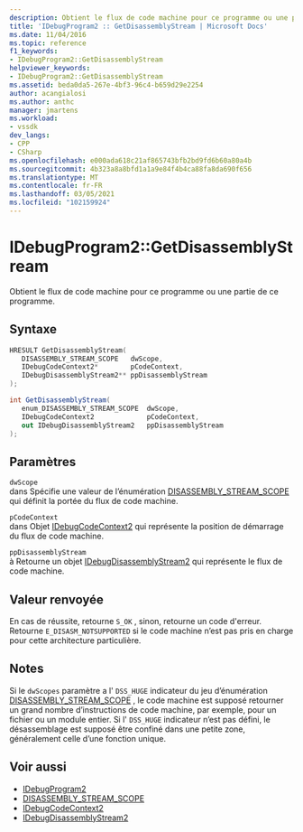 ```yaml
---
description: Obtient le flux de code machine pour ce programme ou une partie de ce programme.
title: 'IDebugProgram2 :: GetDisassemblyStream | Microsoft Docs'
ms.date: 11/04/2016
ms.topic: reference
f1_keywords:
- IDebugProgram2::GetDisassemblyStream
helpviewer_keywords:
- IDebugProgram2::GetDisassemblyStream
ms.assetid: beda0da5-267e-4bf3-96c4-b659d29e2254
author: acangialosi
ms.author: anthc
manager: jmartens
ms.workload:
- vssdk
dev_langs:
- CPP
- CSharp
ms.openlocfilehash: e000ada618c21af865743bfb2bd9fd6b60a80a4b
ms.sourcegitcommit: 4b323a8a8bfd1a1a9e84f4b4ca88fa8da690f656
ms.translationtype: MT
ms.contentlocale: fr-FR
ms.lasthandoff: 03/05/2021
ms.locfileid: "102159924"
---
```

# <a name="idebugprogram2getdisassemblystream"></a>IDebugProgram2::GetDisassemblyStream
Obtient le flux de code machine pour ce programme ou une partie de ce programme.

## <a name="syntax"></a>Syntaxe

```cpp
HRESULT GetDisassemblyStream( 
   DISASSEMBLY_STREAM_SCOPE   dwScope,
   IDebugCodeContext2*        pCodeContext,
   IDebugDisassemblyStream2** ppDisassemblyStream
);
```

```csharp
int GetDisassemblyStream( 
   enum_DISASSEMBLY_STREAM_SCOPE  dwScope,
   IDebugCodeContext2             pCodeContext,
   out IDebugDisassemblyStream2   ppDisassemblyStream
);
```

## <a name="parameters"></a>Paramètres
`dwScope`\
dans Spécifie une valeur de l’énumération [DISASSEMBLY_STREAM_SCOPE](../../../extensibility/debugger/reference/disassembly-stream-scope.md) qui définit la portée du flux de code machine.

`pCodeContext`\
dans Objet [IDebugCodeContext2](../../../extensibility/debugger/reference/idebugcodecontext2.md) qui représente la position de démarrage du flux de code machine.

`ppDisassemblyStream`\
à Retourne un objet [IDebugDisassemblyStream2](../../../extensibility/debugger/reference/idebugdisassemblystream2.md) qui représente le flux de code machine.

## <a name="return-value"></a>Valeur renvoyée
 En cas de réussite, retourne `S_OK` , sinon, retourne un code d'erreur. Retourne `E_DISASM_NOTSUPPORTED` si le code machine n’est pas pris en charge pour cette architecture particulière.

## <a name="remarks"></a>Notes
 Si le `dwScopes` paramètre a l' `DSS_HUGE` indicateur du jeu d’énumération [DISASSEMBLY_STREAM_SCOPE](../../../extensibility/debugger/reference/disassembly-stream-scope.md) , le code machine est supposé retourner un grand nombre d’instructions de code machine, par exemple, pour un fichier ou un module entier. Si l' `DSS_HUGE` indicateur n’est pas défini, le désassemblage est supposé être confiné dans une petite zone, généralement celle d’une fonction unique.

## <a name="see-also"></a>Voir aussi
- [IDebugProgram2](../../../extensibility/debugger/reference/idebugprogram2.md)
- [DISASSEMBLY_STREAM_SCOPE](../../../extensibility/debugger/reference/disassembly-stream-scope.md)
- [IDebugCodeContext2](../../../extensibility/debugger/reference/idebugcodecontext2.md)
- [IDebugDisassemblyStream2](../../../extensibility/debugger/reference/idebugdisassemblystream2.md)
